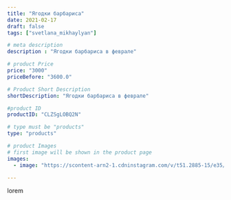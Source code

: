 ```yaml
---
title: "Ягодки барбариса"
date: 2021-02-17
draft: false
tags: ["svetlana_mikhaylyan"]

# meta description
description : "Ягодки барбариса в феврале"

# product Price
price: "3000"
priceBefore: "3600.0"

# Product Short Description
shortDescription: "Ягодки барбариса в феврале"

#product ID
productID: "CLZSgLOBQ2N"

# type must be "products"
type: "products"

# product Images
# first image will be shown in the product page
images:
  - image: "https://scontent-arn2-1.cdninstagram.com/v/t51.2885-15/e35/150576265_723065008409968_1152502653122192301_n.jpg?se=7&tp=1&_nc_ht=scontent-arn2-1.cdninstagram.com&_nc_cat=104&_nc_ohc=BPffoifdfV8AX91_YG2&oh=383138819e4c71e67363a081d635134e&oe=60758CC3&ig_cache_key=MjUxMTExOTY0MzE0MjU4OTgzNw%3D%3D.2"

---
```

lorem
